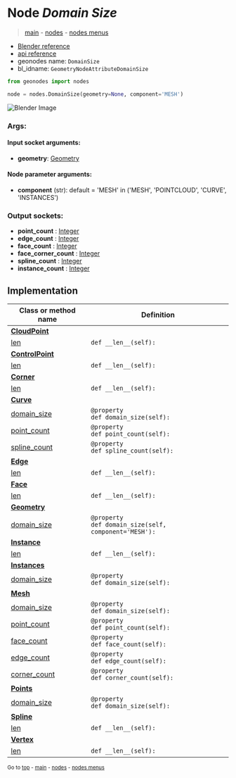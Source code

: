 # Node *Domain Size*

> [main](../structure.md) - [nodes](nodes.md) - [nodes menus](nodes_menus.md)

- [Blender reference](https://docs.blender.org/manual/en/latest/modeling/geometry_nodes/attribute/domain_size.html)
- [api reference](https://docs.blender.org/api/current/bpy.types.GeometryNodeAttributeDomainSize.html)
- geonodes name: `DomainSize`
- bl_idname: `GeometryNodeAttributeDomainSize`

```python
from geonodes import nodes

node = nodes.DomainSize(geometry=None, component='MESH')
```

![Blender Image](https://docs.blender.org/manual/en/latest/_images/node-types_GeometryNodeAttributeDomainSize.webp)

### Args:

#### Input socket arguments:

- **geometry**: [Geometry](Geometry.md)

#### Node parameter arguments:

- **component** (str): default = 'MESH' in ('MESH', 'POINTCLOUD', 'CURVE', 'INSTANCES')

### Output sockets:

- **point_count** : [Integer](Integer.md)
- **edge_count** : [Integer](Integer.md)
- **face_count** : [Integer](Integer.md)
- **face_corner_count** : [Integer](Integer.md)
- **spline_count** : [Integer](Integer.md)
- **instance_count** : [Integer](Integer.md)

## Implementation

| Class or method name | Definition |
|----------------------|------------|
| **[CloudPoint](CloudPoint.md)** |
| [len](CloudPoint.md#len) | `def __len__(self):` |
| **[ControlPoint](ControlPoint.md)** |
| [len](ControlPoint.md#len) | `def __len__(self):` |
| **[Corner](Corner.md)** |
| [len](Corner.md#len) | `def __len__(self):` |
| **[Curve](Curve.md)** |
| [domain_size](Curve.md#domain_size-property) | `@property`<br> `def domain_size(self):` |
| [point_count](Curve.md#point_count-property) | `@property`<br> `def point_count(self):` |
| [spline_count](Curve.md#spline_count-property) | `@property`<br> `def spline_count(self):` |
| **[Edge](Edge.md)** |
| [len](Edge.md#len) | `def __len__(self):` |
| **[Face](Face.md)** |
| [len](Face.md#len) | `def __len__(self):` |
| **[Geometry](Geometry.md)** |
| [domain_size](Geometry.md#domain_size-property) | `@property`<br> `def domain_size(self, component='MESH'):` |
| **[Instance](Instance.md)** |
| [len](Instance.md#len) | `def __len__(self):` |
| **[Instances](Instances.md)** |
| [domain_size](Instances.md#domain_size-property) | `@property`<br> `def domain_size(self):` |
| **[Mesh](Mesh.md)** |
| [domain_size](Mesh.md#domain_size-property) | `@property`<br> `def domain_size(self):` |
| [point_count](Mesh.md#point_count-property) | `@property`<br> `def point_count(self):` |
| [face_count](Mesh.md#face_count-property) | `@property`<br> `def face_count(self):` |
| [edge_count](Mesh.md#edge_count-property) | `@property`<br> `def edge_count(self):` |
| [corner_count](Mesh.md#corner_count-property) | `@property`<br> `def corner_count(self):` |
| **[Points](Points.md)** |
| [domain_size](Points.md#domain_size-property) | `@property`<br> `def domain_size(self):` |
| **[Spline](Spline.md)** |
| [len](Spline.md#len) | `def __len__(self):` |
| **[Vertex](Vertex.md)** |
| [len](Vertex.md#len) | `def __len__(self):` |

<sub>Go to [top](#node-Domain-Size) - [main](../structure.md) - [nodes](nodes.md) - [nodes menus](nodes_menus.md)</sub>

